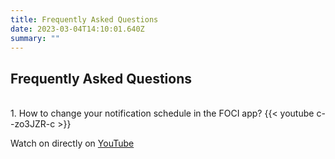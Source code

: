 ```yaml
---
title: Frequently Asked Questions
date: 2023-03-04T14:10:01.640Z
summary: ""
---
```


## **Frequently Asked Questions**

<br>
1. How to change your notification schedule in the FOCI app?
{{< youtube c--zo3JZR-c >}}
<br>

Watch on directly on [YouTube](https://youtu.be/c--zo3JZR-c)

